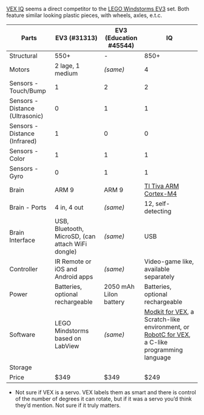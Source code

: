 [VEX IQ](#vexiq) seems a direct competitor to the [LEGO Windstorms EV3](#ev3) set. Both feature similar looking plastic pieces, with wheels, axles, e.t.c.

|  Parts | EV3 (#31313) | EV3 (Education #45544) | IQ |
|--------|--------------|------------------------|---|
| Structural |     550+ |                 - |  850+ |
| Motors | 2 lage, 1 medium | *(same)* | 4 |
| Sensors  - Touch/Bump | 1 | 2 | 2 |
| Sensors  - Distance (Ultrasonic) | 0 | 1 | 1 |
| Sensors - Distance (Infrared) | 1 | 0 | 0 |
| Sensors  - Color | 1 | 1 | 1 |
| Sensors  - Gyro | 0 | 1 | 1 |
| Brain | ARM 9 | ARM 9 | [TI Tiva ARM Cortex-M4](http://www.vexrobotics.com/brain-g.html) | 
| Brain - Ports | 4 in, 4 out |  *(same)* | 12, self-detecting |
| Brain Interface | USB, Bluetooth, MicroSD, (can attach WiFi dongle) |  *(same)* | USB |
| Controller | IR Remote or iOS and Android apps |  *(same)* | Video-game like, available separately |
| Power | Batteries, optional rechargeable | 2050 mAh LiIon battery | Batteries, optional rechargeable |
| Software | LEGO Mindstorms based on LabView | *(same)* | [Modkit for VEX](http://www.modkit.com/vex), a Scratch-like environment, or [RobotC for VEX](http://www.robotc.net/download/vexrobotics/), a C-like programming language |
| Storage | 
| Price | $349 | $349 |  $249 |

- Not sure if VEX is a servo. VEX labels them as smart and there is control of the number of degrees it can rotate, but if it was a servo you’d think they’d mention. Not sure if it truly matters.
